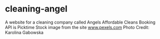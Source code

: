 # cleaning-angel
A website for a cleaning company called Angels Affordable Cleans
Booking API is Picktime
Stock image from the site www.pexels.com
Photo Credit: Karolina Gabowska
